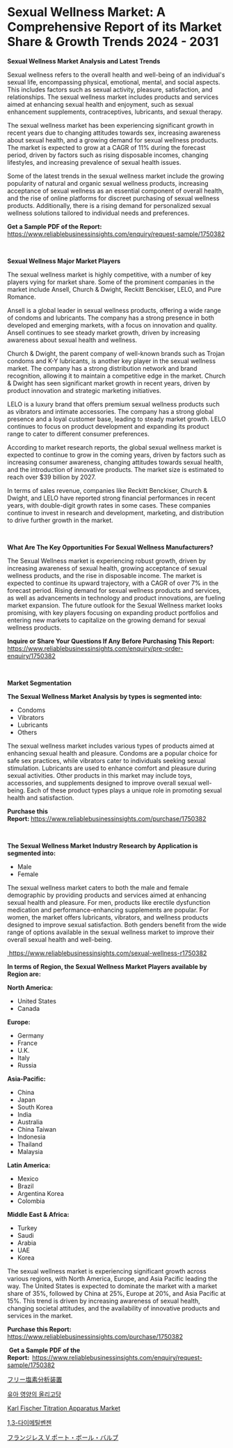 <p><h1>Sexual Wellness Market: A Comprehensive Report of its Market Share & Growth Trends 2024 - 2031</h1></p><p><strong>Sexual Wellness Market Analysis and Latest Trends</strong></p>
<p><p>Sexual wellness refers to the overall health and well-being of an individual's sexual life, encompassing physical, emotional, mental, and social aspects. This includes factors such as sexual activity, pleasure, satisfaction, and relationships. The sexual wellness market includes products and services aimed at enhancing sexual health and enjoyment, such as sexual enhancement supplements, contraceptives, lubricants, and sexual therapy.</p><p>The sexual wellness market has been experiencing significant growth in recent years due to changing attitudes towards sex, increasing awareness about sexual health, and a growing demand for sexual wellness products. The market is expected to grow at a CAGR of 11% during the forecast period, driven by factors such as rising disposable incomes, changing lifestyles, and increasing prevalence of sexual health issues. </p><p>Some of the latest trends in the sexual wellness market include the growing popularity of natural and organic sexual wellness products, increasing acceptance of sexual wellness as an essential component of overall health, and the rise of online platforms for discreet purchasing of sexual wellness products. Additionally, there is a rising demand for personalized sexual wellness solutions tailored to individual needs and preferences.</p></p>
<p><strong>Get a Sample PDF of the Report:&nbsp;</strong> <a href="https://www.reliablebusinessinsights.com/enquiry/request-sample/1750382">https://www.reliablebusinessinsights.com/enquiry/request-sample/1750382</a></p>
<p>&nbsp;</p>
<p><strong>Sexual Wellness Major Market Players</strong></p>
<p><p>The sexual wellness market is highly competitive, with a number of key players vying for market share. Some of the prominent companies in the market include Ansell, Church & Dwight, Reckitt Benckiser, LELO, and Pure Romance. </p><p>Ansell is a global leader in sexual wellness products, offering a wide range of condoms and lubricants. The company has a strong presence in both developed and emerging markets, with a focus on innovation and quality. Ansell continues to see steady market growth, driven by increasing awareness about sexual health and wellness.</p><p>Church & Dwight, the parent company of well-known brands such as Trojan condoms and K-Y lubricants, is another key player in the sexual wellness market. The company has a strong distribution network and brand recognition, allowing it to maintain a competitive edge in the market. Church & Dwight has seen significant market growth in recent years, driven by product innovation and strategic marketing initiatives.</p><p>LELO is a luxury brand that offers premium sexual wellness products such as vibrators and intimate accessories. The company has a strong global presence and a loyal customer base, leading to steady market growth. LELO continues to focus on product development and expanding its product range to cater to different consumer preferences.</p><p>According to market research reports, the global sexual wellness market is expected to continue to grow in the coming years, driven by factors such as increasing consumer awareness, changing attitudes towards sexual health, and the introduction of innovative products. The market size is estimated to reach over $39 billion by 2027.</p><p>In terms of sales revenue, companies like Reckitt Benckiser, Church & Dwight, and LELO have reported strong financial performances in recent years, with double-digit growth rates in some cases. These companies continue to invest in research and development, marketing, and distribution to drive further growth in the market.</p></p>
<p>&nbsp;</p>
<p><strong>What Are The Key Opportunities For Sexual Wellness Manufacturers?</strong></p>
<p><p>The Sexual Wellness market is experiencing robust growth, driven by increasing awareness of sexual health, growing acceptance of sexual wellness products, and the rise in disposable income. The market is expected to continue its upward trajectory, with a CAGR of over 7% in the forecast period. Rising demand for sexual wellness products and services, as well as advancements in technology and product innovations, are fueling market expansion. The future outlook for the Sexual Wellness market looks promising, with key players focusing on expanding product portfolios and entering new markets to capitalize on the growing demand for sexual wellness products.</p></p>
<p><strong>Inquire or Share Your Questions If Any Before Purchasing This Report:</strong> <a href="https://www.reliablebusinessinsights.com/enquiry/pre-order-enquiry/1750382">https://www.reliablebusinessinsights.com/enquiry/pre-order-enquiry/1750382</a></p>
<p>&nbsp;</p>
<p><strong>Market Segmentation</strong></p>
<p><strong>The Sexual Wellness Market Analysis by types is segmented into:</strong></p>
<p><ul><li>Condoms</li><li>Vibrators</li><li>Lubricants</li><li>Others</li></ul></p>
<p><p>The sexual wellness market includes various types of products aimed at enhancing sexual health and pleasure. Condoms are a popular choice for safe sex practices, while vibrators cater to individuals seeking sexual stimulation. Lubricants are used to enhance comfort and pleasure during sexual activities. Other products in this market may include toys, accessories, and supplements designed to improve overall sexual well-being. Each of these product types plays a unique role in promoting sexual health and satisfaction.</p></p>
<p><strong>Purchase this Report:&nbsp;</strong><a href="https://www.reliablebusinessinsights.com/purchase/1750382">https://www.reliablebusinessinsights.com/purchase/1750382</a></p>
<p>&nbsp;</p>
<p><strong>The Sexual Wellness Market Industry Research by Application is segmented into:</strong></p>
<p><ul><li>Male</li><li>Female</li></ul></p>
<p><p>The sexual wellness market caters to both the male and female demographic by providing products and services aimed at enhancing sexual health and pleasure. For men, products like erectile dysfunction medication and performance-enhancing supplements are popular. For women, the market offers lubricants, vibrators, and wellness products designed to improve sexual satisfaction. Both genders benefit from the wide range of options available in the sexual wellness market to improve their overall sexual health and well-being.</p></p>
<p><a href="https://www.reliablebusinessinsights.com/sexual-wellness-r1750382">&nbsp;https://www.reliablebusinessinsights.com/sexual-wellness-r1750382</a></p>
<p><strong>In terms of Region, the Sexual Wellness Market Players available by Region are:</strong></p>
<p>
    <p> <strong> North America: </strong>
        <ul>
            <li>United States</li>
            <li>Canada</li>
        </ul>
        </p> 
    <p> <strong> Europe: </strong>
        <ul>
            <li>Germany</li>
            <li>France</li>
            <li>U.K.</li>
            <li>Italy</li>
            <li>Russia</li>
        </ul>
        </p> 
    <p> <strong> Asia-Pacific: </strong>
        <ul>
            <li>China</li>
            <li>Japan</li>
            <li>South Korea</li>
            <li>India</li>
            <li>Australia</li>
            <li>China Taiwan</li>
            <li>Indonesia</li>
            <li>Thailand</li>
            <li>Malaysia</li>
        </ul>
        </p> 
    <p> <strong> Latin America: </strong>
        <ul>
            <li>Mexico</li>
            <li>Brazil</li>
            <li>Argentina Korea</li>
            <li>Colombia</li>
        </ul>
        </p> 
    <p> <strong> Middle East & Africa: </strong>
        <ul>
            <li>Turkey</li>
            <li>Saudi</li>
            <li>Arabia</li>
            <li>UAE</li>
            <li>Korea</li>
        </ul>
    </p>
    </p>
<p><p>The sexual wellness market is experiencing significant growth across various regions, with North America, Europe, and Asia Pacific leading the way. The United States is expected to dominate the market with a market share of 35%, followed by China at 25%, Europe at 20%, and Asia Pacific at 15%. This trend is driven by increasing awareness of sexual health, changing societal attitudes, and the availability of innovative products and services in the market.</p></p>
<p><strong>Purchase this Report: </strong><a href="https://www.reliablebusinessinsights.com/purchase/1750382">https://www.reliablebusinessinsights.com/purchase/1750382</a></p>
<p>&nbsp;<strong>Get a Sample PDF of the Report:&nbsp;&nbsp;</strong><a href="https://www.reliablebusinessinsights.com/enquiry/request-sample/1750382">https://www.reliablebusinessinsights.com/enquiry/request-sample/1750382</a></p>
<p><strong></strong></p>
<p><p><a href="https://github.com/BoydYundt1/Market-Research-Report-List-2/blob/main/2140986166018.md">フリー塩素分析装置</a></p><p><a href="https://github.com/RonSpencer61/Market-Research-Report-List-1/blob/main/7590891179176.md">유아 영양의 올리고당</a></p><p><a href="https://github.com/globismark/Market-Research-Report-List-4/blob/main/karl-fischer-titration-apparatus-market.md">Karl Fischer Titration Apparatus Market</a></p><p><a href="https://github.com/valroy852/Market-Research-Report-List-2/blob/main/3757902179175.md">1,3-다이메틸벤젠</a></p><p><a href="https://github.com/JessKilback/Market-Research-Report-List-1/blob/main/9178513166019.md">フランジレス V ポート・ボール・バルブ</a></p></p>
